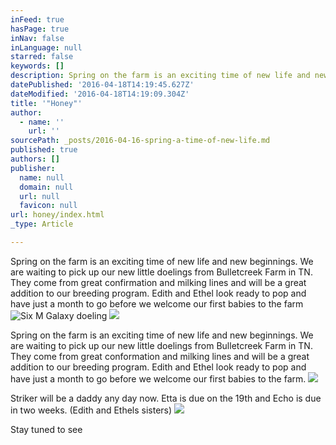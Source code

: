 ```yaml
---
inFeed: true
hasPage: true
inNav: false
inLanguage: null
starred: false
keywords: []
description: Spring on the farm is an exciting time of new life and new beginnings. We are waiting to pick up our new little doelings from Bulletcreek Farm in TN. They come from great confirmation and milking lines and will be a great addition to our breeding program. Edith and Ethel look ready to pop and have just a month to go before we welcome our first babies to the farm
datePublished: '2016-04-18T14:19:45.627Z'
dateModified: '2016-04-18T14:19:09.304Z'
title: '"Honey"'
author:
  - name: ''
    url: ''
sourcePath: _posts/2016-04-16-spring-a-time-of-new-life.md
published: true
authors: []
publisher:
  name: null
  domain: null
  url: null
  favicon: null
url: honey/index.html
_type: Article

---
```

Spring on the farm is an exciting time of new life and new beginnings. We are waiting to pick up our new little doelings from Bulletcreek Farm in TN. They come from great confirmation and milking lines and will be a great addition to our breeding program. Edith and Ethel look ready to pop and have just a month to go before we welcome our first babies to the farm
![Six M Galaxy doeling](https://the-grid-user-content.s3-us-west-2.amazonaws.com/a7348ea0-fb26-4d8c-bad1-b604161ba97d.jpg)
![](https://the-grid-user-content.s3-us-west-2.amazonaws.com/9a84e1d6-b4f7-4a2f-a7bb-bed1aac0bd5e.jpg)

Spring on the farm is an exciting time of new life and new beginnings. We are waiting to pick up our new little doelings from Bulletcreek Farm in TN. They come from great conformation and milking lines and will be a great addition to our breeding program. Edith and Ethel look ready to pop and have just a month to go before we welcome our first babies to the farm. ![](https://the-grid-user-content.s3-us-west-2.amazonaws.com/e6e5b99d-260e-4c4f-8fe2-278274b6b50f.jpg)

Striker will be a daddy any day now. Etta is due on the 19th and Echo is due in two weeks. (Edith and Ethels sisters)
![](https://the-grid-user-content.s3-us-west-2.amazonaws.com/d643d5e6-7552-474e-b6a2-a47963090bf9.jpg)

Stay tuned to see